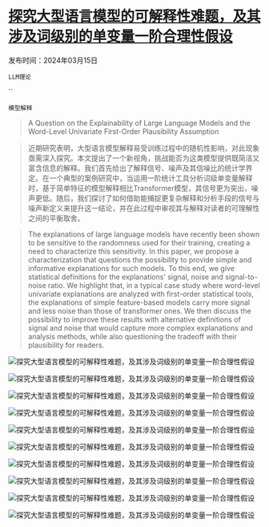 # [探究大型语言模型的可解释性难题，及其涉及词级别的单变量一阶合理性假设](https://arxiv.org/abs/2403.10275)

发布时间：2024年03月15日

`LLM理论`

``

`模型解释`

> A Question on the Explainability of Large Language Models and the Word-Level Univariate First-Order Plausibility Assumption

> 近期研究表明，大型语言模型解释易受训练过程中的随机性影响，对此现象亟需深入探究。本文提出了一个新视角，挑战能否为这类模型提供既简洁又富含信息的解释。我们首先给出了解释信号、噪声及其信噪比的统计学界定。在一个典型的案例研究中，当运用一阶统计工具分析词级单变量解释时，基于简单特征的模型解释相比Transformer模型，其信号更为突出，噪声更低。随后，我们探讨了如何借助能捕捉更复杂解释和分析手段的信号与噪声新定义来提升这一结论，并在此过程中审视其与解释对读者的可理解性之间的平衡取舍。

> The explanations of large language models have recently been shown to be sensitive to the randomness used for their training, creating a need to characterize this sensitivity. In this paper, we propose a characterization that questions the possibility to provide simple and informative explanations for such models. To this end, we give statistical definitions for the explanations' signal, noise and signal-to-noise ratio. We highlight that, in a typical case study where word-level univariate explanations are analyzed with first-order statistical tools, the explanations of simple feature-based models carry more signal and less noise than those of transformer ones. We then discuss the possibility to improve these results with alternative definitions of signal and noise that would capture more complex explanations and analysis methods, while also questioning the tradeoff with their plausibility for readers.

![探究大型语言模型的可解释性难题，及其涉及词级别的单变量一阶合理性假设](../../../paper_images/2403.10275/x1.png)

![探究大型语言模型的可解释性难题，及其涉及词级别的单变量一阶合理性假设](../../../paper_images/2403.10275/maps_tradaligned.png)

![探究大型语言模型的可解释性难题，及其涉及词级别的单变量一阶合理性假设](../../../paper_images/2403.10275/Boxplot_bert.png)

![探究大型语言模型的可解释性难题，及其涉及词级别的单变量一阶合理性假设](../../../paper_images/2403.10275/Boxplot_ling.png)

![探究大型语言模型的可解释性难题，及其涉及词级别的单变量一阶合理性假设](../../../paper_images/2403.10275/Signal_A_short.png)

![探究大型语言模型的可解释性难题，及其涉及词级别的单变量一阶合理性假设](../../../paper_images/2403.10275/SNR_A_short.png)

![探究大型语言模型的可解释性难题，及其涉及词级别的单变量一阶合理性假设](../../../paper_images/2403.10275/Signal_A_long.png)

![探究大型语言模型的可解释性难题，及其涉及词级别的单变量一阶合理性假设](../../../paper_images/2403.10275/SNR_A_long.png)

![探究大型语言模型的可解释性难题，及其涉及词级别的单变量一阶合理性假设](../../../paper_images/2403.10275/Signal_C_long.png)

![探究大型语言模型的可解释性难题，及其涉及词级别的单变量一阶合理性假设](../../../paper_images/2403.10275/SNR_C_long.png)